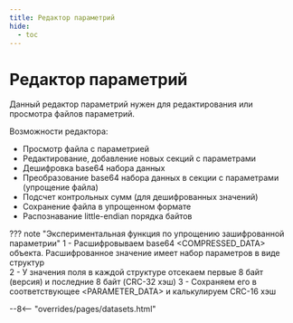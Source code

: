 ```yaml
---
title: Редактор параметрий
hide:
  - toc
---
```


# Редактор параметрий

Данный редактор параметрий нужен для редактирования или просмотра файлов параметрий.  

Возможности редактора:  
- Просмотр файла с параметрией  
- Редактирование, добавление новых секций с параметрами  
- Дешифровка base64 набора данных  
- Преобразование base64 набора данных в секции с параметрами (упрощение файла)  
- Подсчет контрольных сумм (для дешифрованных значений)  
- Сохранение файла в упрощенном формате  
- Распознавание little-endian порядка байтов  

??? note "Экспериментальная функция по упрощению зашифрованной параметрии"
    1 - Расшифровываем base64 <COMPRESSED_DATA> объекта. Расшифрованное значение имеет набор параметров в виде структур <SW-CNT>  
    2 - У значения поля <DATEN> в каждой структуре <SW-CNT> отсекаем первые 8 байт (версия) и последние 8 байт (CRC-32 хэш)
    3 - Сохраняем его в соответствующее <PARAMETER_DATA> и калькулируем CRC-16 хэш  

--8<-- "overrides/pages/datasets.html"